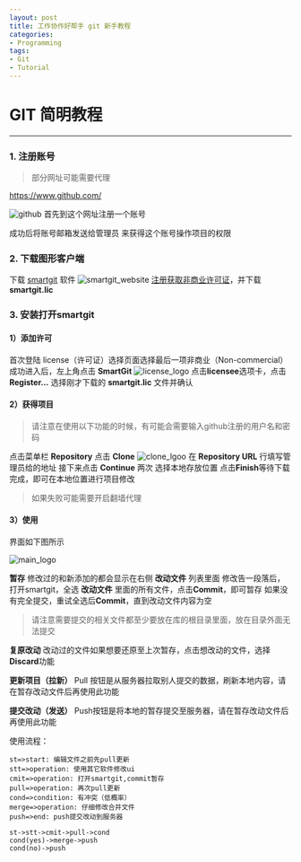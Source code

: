 ```yaml
---
layout: post
title: 工作协作好帮手 git 新手教程
categories:
- Programming
tags:
- Git
- Tutorial
---
```

# GIT 简明教程

------

### 1. 注册账号
>部分网址可能需要代理

https://www.github.com/

![github](http://wx2.sinaimg.cn/mw690/ea361e77ly1fzmbaewtkwj20vr0jrtbx.jpg)
首先到这个网址注册一个账号

成功后将账号邮箱发送给管理员
来获得这个账号操作项目的权限

### 2. 下载图形客户端

下载 [smartgit](https://www.syntevo.com/smartgit/download/) 软件
![smartgit_website](http://wx4.sinaimg.cn/mw690/ea361e77ly1fzmbai4mk3j21v80u0dl9.jpg)
[注册获取非商业许可证](https://www.syntevo.com/cn/smartgit/register-non-commercial/)，并下载 **smartgit.lic**

### 3. 安装打开smartgit

#### 1）添加许可
首次登陆 license（许可证）选择页面选择最后一项非商业（Non-commercial）
成功进入后，左上角点击 **SmartGit**
![license_logo](http://wx2.sinaimg.cn/mw690/ea361e77ly1fzmbec6c29j20ez0b4q38.jpg)
点击**licensee**选项卡，点击**Register...**
选择刚才下载的 **smartgit.lic** 文件并确认

#### 2）获得项目

>请注意在使用以下功能的时候，有可能会需要输入github注册的用户名和密码

点击菜单栏 **Repository**
点击 **Clone**
![clone_lgoo](http://wx1.sinaimg.cn/mw690/ea361e77ly1fzmbomaweyj20io0a8754.jpg)
在 **Repository URL** 行填写管理员给的地址
接下来点击 **Continue** 两次
选择本地存放位置
点击**Finish**等待下载完成，即可在本地位置进行项目修改
>如果失败可能需要开启翻墙代理

#### 3）使用

界面如下图所示

![main_logo](http://wx1.sinaimg.cn/mw690/ea361e77ly1fzmbepsy5bj20sk0i6goa.jpg)


**暂存**
修改过的和新添加的都会显示在右侧 **改动文件** 列表里面
修改告一段落后，打开smartgit，全选 **改动文件** 里面的所有文件，点击**Commit**，即可暂存
如果没有完全提交，重试全选后**Commit**，直到改动文件内容为空

>请注意需要提交的相关文件都至少要放在库的根目录里面，放在目录外面无法提交

**复原改动**
改动过的文件如果想要还原至上次暂存，点击想改动的文件，选择**Discard**功能

**更新项目（拉新）**
Pull 按钮是从服务器拉取别人提交的数据，刷新本地内容，请在暂存改动文件后再使用此功能

**提交改动（发送）**
Push按钮是将本地的暂存提交至服务器，请在暂存改动文件后再使用此功能

使用流程：

```flow
st=>start: 编辑文件之前先pull更新
stt=>operation: 使用其它软件修改ui
cmit=>operation: 打开smartgit,commit暂存
pull=>operation: 再次pull更新
cond=>condition: 有冲突（低概率）
merge=>operation: 仔细修改合并文件
push=>end: push提交改动到服务器

st->stt->cmit->pull->cond
cond(yes)->merge->push
cond(no)->push
```